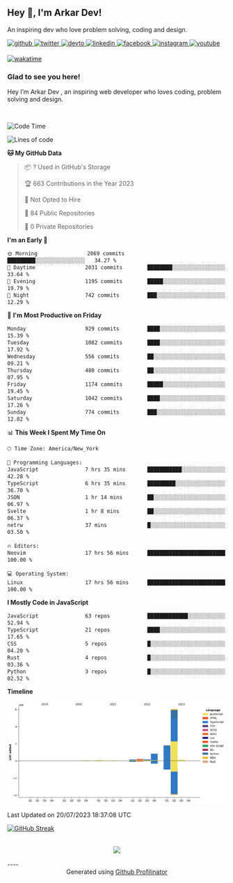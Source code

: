 ## Hey 👋, I'm Arkar Dev!  

An inspiring dev who love problem solving, coding and design.

<a href="https://github.com/Riley1101" target="_blank">
<img src=https://img.shields.io/badge/github-%2324292e.svg?&style=for-the-badge&logo=github&logoColor=white alt=github style="margin-bottom: 5px;" />
</a>
<a href="https://twitter.com/arkardev" target="_blank">
<img src=https://img.shields.io/badge/twitter-%2300acee.svg?&style=for-the-badge&logo=twitter&logoColor=white alt=twitter style="margin-bottom: 5px;" />
</a>
<a href="https://dev.to/riley1101" target="_blank">
<img src=https://img.shields.io/badge/dev.to-%2308090A.svg?&style=for-the-badge&logo=dev.to&logoColor=white alt=devto style="margin-bottom: 5px;" />
</a>
<a href="https://linkedin.com/in/arkar-kaung-myat" target="_blank">
<img src=https://img.shields.io/badge/linkedin-%231E77B5.svg?&style=for-the-badge&logo=linkedin&logoColor=white alt=linkedin style="margin-bottom: 5px;" />
</a>
<a href="https://www.facebook.com/riley.eileen.75" target="_blank">
<img src=https://img.shields.io/badge/facebook-%232E87FB.svg?&style=for-the-badge&logo=facebook&logoColor=white alt=facebook style="margin-bottom: 5px;" />
</a>
<a href="https://instagram.com/rileys1101" target="_blank">
<img src=https://img.shields.io/badge/instagram-%23000000.svg?&style=for-the-badge&logo=instagram&logoColor=white alt=instagram style="margin-bottom: 5px;" />
</a>
<a href="https://www.youtube.com/channel/UC_RfEQCC3gL2AzsFFAABikg" target="_blank">
<img src=https://img.shields.io/badge/youtube-%23EE4831.svg?&style=for-the-badge&logo=youtube&logoColor=white alt=youtube style="margin-bottom: 5px;" />
</a>  
  
[![wakatime](https://wakatime.com/badge/user/cf23b6e3-75f8-4c04-b0e3-273191c8d2ec.svg)](https://wakatime.com/@cf23b6e3-75f8-4c04-b0e3-273191c8d2ec)


### Glad to see you here!  
Hey I’m Arkar Dev , an inspiring web developer who loves coding, problem solving and design.

<br/>

<!--START_SECTION:waka-->
![Code Time](http://img.shields.io/badge/Code%20Time-349%20hrs%2019%20mins-blue)

![Lines of code](https://img.shields.io/badge/From%20Hello%20World%20I%27ve%20Written-9.6%20million%20lines%20of%20code-blue)

**🐱 My GitHub Data** 

> 📦 ? Used in GitHub's Storage 
 > 
> 🏆 663 Contributions in the Year 2023
 > 
> 🚫 Not Opted to Hire
 > 
> 📜 84 Public Repositories 
 > 
> 🔑 0 Private Repositories 
 > 
**I'm an Early 🐤** 

```text
🌞 Morning                2069 commits        █████████░░░░░░░░░░░░░░░░   34.27 % 
🌆 Daytime                2031 commits        ████████░░░░░░░░░░░░░░░░░   33.64 % 
🌃 Evening                1195 commits        █████░░░░░░░░░░░░░░░░░░░░   19.79 % 
🌙 Night                  742 commits         ███░░░░░░░░░░░░░░░░░░░░░░   12.29 % 
```
📅 **I'm Most Productive on Friday** 

```text
Monday                   929 commits         ████░░░░░░░░░░░░░░░░░░░░░   15.39 % 
Tuesday                  1082 commits        ████░░░░░░░░░░░░░░░░░░░░░   17.92 % 
Wednesday                556 commits         ██░░░░░░░░░░░░░░░░░░░░░░░   09.21 % 
Thursday                 480 commits         ██░░░░░░░░░░░░░░░░░░░░░░░   07.95 % 
Friday                   1174 commits        █████░░░░░░░░░░░░░░░░░░░░   19.45 % 
Saturday                 1042 commits        ████░░░░░░░░░░░░░░░░░░░░░   17.26 % 
Sunday                   774 commits         ███░░░░░░░░░░░░░░░░░░░░░░   12.82 % 
```


📊 **This Week I Spent My Time On** 

```text
🕑︎ Time Zone: America/New_York

💬 Programming Languages: 
JavaScript               7 hrs 35 mins       ███████████░░░░░░░░░░░░░░   42.28 % 
TypeScript               6 hrs 35 mins       █████████░░░░░░░░░░░░░░░░   36.70 % 
JSON                     1 hr 14 mins        ██░░░░░░░░░░░░░░░░░░░░░░░   06.97 % 
Svelte                   1 hr 8 mins         ██░░░░░░░░░░░░░░░░░░░░░░░   06.37 % 
netrw                    37 mins             █░░░░░░░░░░░░░░░░░░░░░░░░   03.50 % 

🔥 Editors: 
Neovim                   17 hrs 56 mins      █████████████████████████   100.00 % 

💻 Operating System: 
Linux                    17 hrs 56 mins      █████████████████████████   100.00 % 
```

**I Mostly Code in JavaScript** 

```text
JavaScript               63 repos            █████████████░░░░░░░░░░░░   52.94 % 
TypeScript               21 repos            ████░░░░░░░░░░░░░░░░░░░░░   17.65 % 
CSS                      5 repos             █░░░░░░░░░░░░░░░░░░░░░░░░   04.20 % 
Rust                     4 repos             █░░░░░░░░░░░░░░░░░░░░░░░░   03.36 % 
Python                   3 repos             █░░░░░░░░░░░░░░░░░░░░░░░░   02.52 % 
```



**Timeline**

![Lines of Code chart](https://raw.githubusercontent.com/Riley1101/Riley1101/main/assets/bar_graph.png)


 Last Updated on 20/07/2023 18:37:08 UTC
<!--END_SECTION:waka-->

[![GitHub Streak](https://streak-stats.demolab.com?user=Riley1101)](https://git.io/streak-stats)
  
<br/>  
<div align="center">
<img src="https://komarev.com/ghpvc/?username=Riley1101&&style=flat-square" align="center" />
</div>  
<br/>  
----
<div align="center">Generated using <a href="https://profilinator.rishav.dev/" target="_blank">Github Profilinator</a></div>

